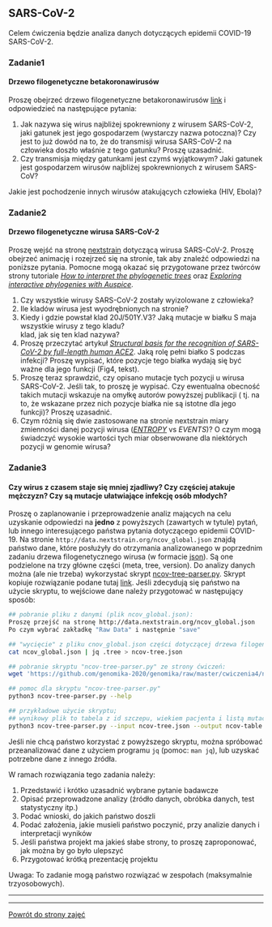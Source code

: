 ## SARS-CoV-2

Celem ćwiczenia będzie analiza danych dotyczących epidemii COVID-19
SARS-CoV-2.   

### Zadanie1  
#### Drzewo filogenetyczne betakoronawirusów  
Proszę obejrzeć drzewo filogenetyczne betakoronawirusów [link](https://nextstrain.org/groups/blab/sars-like-cov) i odpowiedzieć na następujące pytania:
1. Jak nazywa się wirus najbliżej spokrewniony z wirusem SARS-CoV-2, 
jaki gatunek jest jego gospodarzem (wystarczy nazwa potoczna)? 
Czy jest to już dowód na to, że do transmisji wirusa SARS-CoV-2 na człowieka doszło właśnie z tego gatunku?
Proszę uzasadnić. 
2. Czy transmisja między gatunkami jest czymś wyjątkowym? Jaki gatunek jest gospodarzem wirusów najbliżej spokrewnionych z wirusem SARS-CoV?
 
Jakie jest pochodzenie innych wirusów atakujących człowieka (HIV, Ebola)?

### Zadanie2 
#### Drzewo filogenetyczne wirusa SARS-CoV-2
Proszę wejść na stronę [nextstrain](https://nextstrain.org/ncov/global) dotyczącą wirusa SARS-CoV-2. 
Proszę obejrzeć animację i rozejrzeć się na stronie, tak aby znaleźć odpowiedzi na poniższe pytania. Pomocne mogą 
okazać się przygotowane przez twórców strony tutoriale 
[*How to interpret the phylogenetic trees*](https://nextstrain.org/help/general/how-to-read-a-tree) 
oraz [*Exploring interactive phylogenies with Auspice*](https://neherlab.org/201901_krisp_auspice.html).
1. Czy wszystkie wirusy SARS-CoV-2 zostały wyizolowane z człowieka? 
2. Ile kladów wirusa jest wyodrębnionych na stronie?  
3. Kiedy i gdzie powstał klad 20J/501Y.V3? Jaką mutacje w białku S maja wszystkie wirusy z tego kladu?  
 klad, jak się ten klad nazywa?
4. Proszę przeczytać artykuł [*Structural basis for the recognition of SARS-CoV-2 by full-length human ACE2*](https://science.sciencemag.org/content/367/6485/1444). 
Jaką rolę pełni białko S podczas infekcji? Proszę wypisać, które pozycje tego białka wydają się być 
ważne dla jego funkcji (Fig4, tekst).
5. Proszę teraz sprawdzić, czy opisano mutacje tych pozycji u wirusa SARS-CoV-2. 
Jeśli tak, to proszę je wypisać. Czy ewentualna obecność takich mutacji wskazuje na omyłkę autorów powyższej publikacji (
tj. na to, że wskazane przez nich pozycje białka nie są istotne dla jego funkcji)?
Proszę uzasadnić.
6. Czym różnią się dwie zastosowane na stronie nextstrain miary zmienności danej pozycji wirusa ([*ENTROPY*](https://www.hiv.lanl.gov/content/sequence/ENTROPY/entropy_readme.html) vs *EVENTS*)? 
O czym mogą świadczyć wysokie wartości tych miar obserwowane dla niektórych pozycji w genomie wirusa? 

### Zadanie3
#### Czy wirus z czasem staje się mniej zjadliwy? Czy częściej atakuje mężczyzn? Czy są mutacje ułatwiające infekcję osób młodych?

Proszę o zaplanowanie i przeprowadzenie analiz mających na celu uzyskanie odpowiedzi na **jedno** 
z powyższych (zawartych w tytule) pytań, lub innego interesującego państwa pytania dotyczącego epidemii COVID-19.
Na stronie `http://data.nextstrain.org/ncov_global.json` znajdą państwo dane, które posłużyły do otrzymania
 analizowanego w poprzednim zadaniu drzewa filogenetycznego wirusa (w formacie [json](https://pl.wikipedia.org/wiki/JSON)). Są one podzielone na trzy
  główne części (meta, tree, version). Do analizy danych można (ale nie trzeba) wykorzystać skrypt 
  [ncov-tree-parser.py](https://github.com/genomika-2020/genomika/blob/master/cwiczenia4/ncov-tree-parser.py).
   Skrypt kopiuje rozwiązanie podane 
   tutaj [link](https://towardsdatascience.com/flattening-json-objects-in-python-f5343c794b10).
  Jeśli zdecydują się państwo na użycie skryptu, to wejściowe dane należy przygotować w następujący sposób:
  ```bash
## pobranie pliku z danymi (plik ncov_global.json):
Proszę przejść na stronę http://data.nextstrain.org/ncov_global.json
Po czym wybrać zakładkę "Raw Data" i następnie "save"

## "wycięcie" z pliku cnov_global.json części dotyczącej drzewa filogenetycznego:
cat ncov_global.json | jq .tree > ncov-tree.json

## pobranie skryptu "ncov-tree-parser.py" ze strony ćwiczeń:
wget 'https://github.com/genomika-2020/genomika/raw/master/cwiczenia4/ncov-tree-parser.py' 

## pomoc dla skryptu "ncov-tree-parser.py"
python3 ncov-tree-parser.py --help

## przykładowe użycie skryptu; 
## wynikowy plik to tabela z id szczepu, wiekiem pacjenta i listą mutacji (aa) w kolejnych kolumnach
python3 ncov-tree-parser.py --input ncov-tree.json --output ncov-table.tab --features "age,aa"
  ``` 
Jeśli nie chcą państwo korzystać z powyższego skryptu, można spróbować przeanalizować dane z użyciem 
programu `jq` (pomoc: `man jq`), lub uzyskać potrzebne dane z innego źródła.   

W ramach rozwiązania tego zadania należy:  
1. Przedstawić i krótko uzasadnić wybrane pytanie badawcze
2. Opisać przeprowadzone analizy (źródło danych, obróbka danych, test statystyczny itp.)  
3. Podać wnioski, do jakich państwo doszli
5. Podać założenia, jakie musieli państwo poczynić, przy analizie danych i interpretacji wyników 
6. Jeśli państwa projekt ma jakieś słabe strony, to proszę zaproponować, jak można by go było ulepszyć   
7. Przygotować krótką prezentację projektu   

Uwaga: To zadanie mogą państwo rozwiązać w zespołach (maksymalnie trzyosobowych).  

***
***
 [Powrót do strony zajęć](https://github.com/genomika-2020/genomika/blob/master/README.md) 
